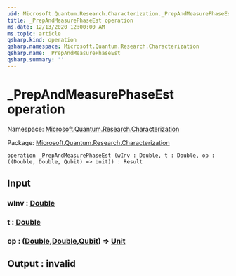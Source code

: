 ```yaml
---
uid: Microsoft.Quantum.Research.Characterization._PrepAndMeasurePhaseEst
title: _PrepAndMeasurePhaseEst operation
ms.date: 12/13/2020 12:00:00 AM
ms.topic: article
qsharp.kind: operation
qsharp.namespace: Microsoft.Quantum.Research.Characterization
qsharp.name: _PrepAndMeasurePhaseEst
qsharp.summary: ''
---
```


# _PrepAndMeasurePhaseEst operation

Namespace: [Microsoft.Quantum.Research.Characterization](xref:Microsoft.Quantum.Research.Characterization)

Package: [Microsoft.Quantum.Research.Characterization](https://nuget.org/packages/Microsoft.Quantum.Research.Characterization)




```qsharp
operation _PrepAndMeasurePhaseEst (wInv : Double, t : Double, op : ((Double, Double, Qubit) => Unit)) : Result
```


## Input

### wInv : [Double](xref:microsoft.quantum.lang-ref.double)




### t : [Double](xref:microsoft.quantum.lang-ref.double)




### op : ([Double](xref:microsoft.quantum.lang-ref.double),[Double](xref:microsoft.quantum.lang-ref.double),[Qubit](xref:microsoft.quantum.lang-ref.qubit)) => [Unit](xref:microsoft.quantum.lang-ref.unit) 





## Output : __invalid<Result>__

